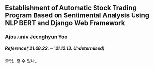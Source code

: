 ## Establishment of Automatic Stock Trading Program Based on Sentimental Analysis Using NLP BERT and Django Web Framework
### Ajou.univ Jeonghyun Yoo
##### Reference('21.08.22. ~ '21.12.13. Undetermined)
졸업.. 할 수 있나..
